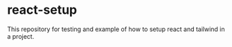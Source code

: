 # react-setup
This repository for testing and example of how to setup react and tailwind in a project.
